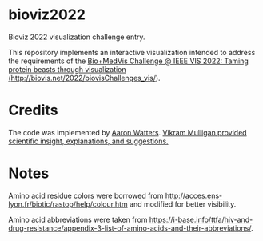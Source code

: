 # bioviz2022
Bioviz 2022 visualization challenge entry.

This repository implements an interactive visualization
intended to address the requirements of the
<a href="http://biovis.net/2022/biovisChallenges_vis/">
Bio+MedVis Challenge @ IEEE VIS 2022: Taming protein beasts through visualization (http://biovis.net/2022/biovisChallenges_vis/).
</a>

# Credits

The code was implemented by
<a href="https://www.simonsfoundation.org/people/aaron-watters-ph-d/">
Aaron Watters</a>. 
<a href="https://www.simonsfoundation.org/people/vikram-k-mulligan/">
Vikram Mulligan provided scientific insight, explanations, and suggestions.</a>

# Notes

Amino acid residue colors were borrowed from
<a href="http://acces.ens-lyon.fr/biotic/rastop/help/colour.htm">
http://acces.ens-lyon.fr/biotic/rastop/help/colour.htm</a> and modified
for better visibility.

Amino acid abbreviations were taken from
<a href="https://i-base.info/ttfa/hiv-and-drug-resistance/appendix-3-list-of-amino-acids-and-their-abbreviations/">
https://i-base.info/ttfa/hiv-and-drug-resistance/appendix-3-list-of-amino-acids-and-their-abbreviations/</a>.

